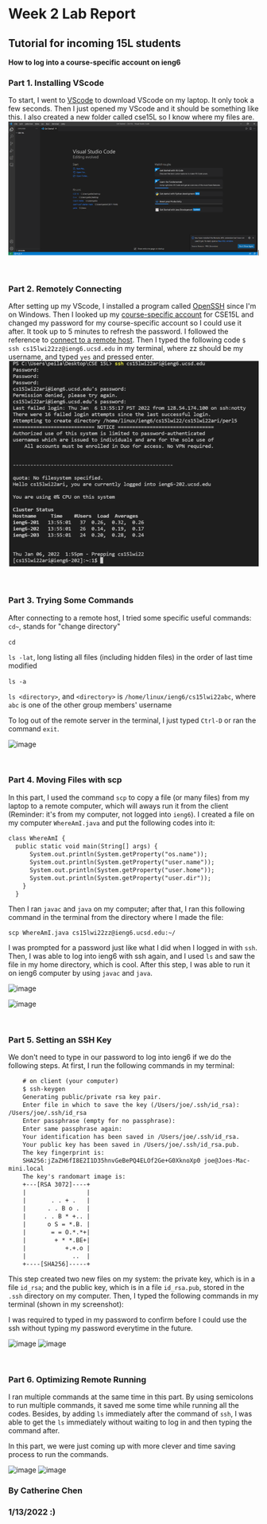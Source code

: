 # Week 2 Lab Report
## Tutorial for incoming 15L students

**How to log into a course-specific account on ieng6**

### Part 1. Installing VScode
 To start, I went to [VScode](https://code.visualstudio.com/) to download VScode on my laptop. 
 It only took a few seconds. Then I just opened my VScode and it should be something like this. 
  I also created a new folder called cse15L so I know where my files are.
 ![Image](VScodeSetUP.png)
  
  <br/>
  
### Part 2. Remotely Connecting
  After setting up my VScode, I installed a program called [OpenSSH](https://docs.microsoft.com/en-us/windows-server/administration/openssh/openssh_install_firstuse) 
  since I'm on Windows. Then I looked up my [course-specific account](https://sdacs.ucsd.edu/~icc/index.php) 
  for CSE15L and changed my password for my course-specific account so I could use it after. It took up to 5
  minutes to refresh the password. I followed the reference to [connect to a remote host](https://code.visualstudio.com/docs/remote/ssh#_connect-to-a-remote-host). 
  Then I typed the following code ```$ ssh cs15lwi22zz@ieng6.ucsd.edu``` in my terminal, 
  where zz should be my username, and typed ```yes``` and pressed enter.
  ![Image](Connecting.png)
  
  <br/>
  
### Part 3. Trying Some Commands
   After connecting to a remote host, I tried some specific useful commands:
   ```cd~```, stands for "change directory"
   
   ```cd```
   
   ```ls -lat```, long listing all files (including hidden files) in the order of last time modified
   
   ```ls -a```
   
   ```ls <directory>```, and ```<directory>``` is ```/home/linux/ieng6/cs15lwi22abc```, where ```abc``` is
   one of the other group members' username
   
   To log out of the remote server in the terminal, I just typed ```Ctrl-D``` or ran the command ```exit```.

   ![image](commands.png)
   
   
   <br/>
     
### Part 4. Moving Files with scp
   
   In this part, I used the command ```scp``` to copy a file (or many files) from my laptop to a remote computer, 
    which will aways run it from the client (Reminder: it's from my computer, not logged into ```ieng6```). I created
    a file on my computer ```WhereAmI.java``` and put the following codes into it:
    
    class WhereAmI {
      public static void main(String[] args) {
          System.out.println(System.getProperty("os.name"));
          System.out.println(System.getProperty("user.name"));
          System.out.println(System.getProperty("user.home"));
          System.out.println(System.getProperty("user.dir"));
        }
      }
   
   Then I ran ```javac``` and ```java``` on my computer; after that, I ran this following command in the terminal
   from the directory where I made the file:
   
    scp WhereAmI.java cs15lwi22zz@ieng6.ucsd.edu:~/
   
   I was prompted for a password just like what I did when I logged in with ```ssh```. Then, I was able to log into ieng6
   with ssh again, and I used ```ls``` and saw the file in my home directory, which is cool. After this step, 
   I was able to run it on ieng6 computer by using ```javac``` and ```java```. 
   
   ![image](moving1.png)
   
   ![image](moving2.png)
   
   <br/>
   
   
### Part 5. Setting an SSH Key
   We don't need to type in our password to log into ieng6 if we do the following steps. At first, I run
    the following commands in my terminal:
    
        # on client (your computer)
        $ ssh-keygen
        Generating public/private rsa key pair.
        Enter file in which to save the key (/Users/joe/.ssh/id_rsa): /Users/joe/.ssh/id_rsa
        Enter passphrase (empty for no passphrase): 
        Enter same passphrase again: 
        Your identification has been saved in /Users/joe/.ssh/id_rsa.
        Your public key has been saved in /Users/joe/.ssh/id_rsa.pub.
        The key fingerprint is:
        SHA256:jZaZH6fI8E2I1D35hnvGeBePQ4ELOf2Ge+G0XknoXp0 joe@Joes-Mac-mini.local
        The key's randomart image is:
        +---[RSA 3072]----+
        |                 |
        |       . . + .   |
        |      . . B o .  |
        |     . . B * +.. |
        |      o S = *.B. |
        |       = = O.*.*+|
        |        + * *.BE+|
        |           +.+.o |
        |             ..  |
        +----[SHA256]-----+
    
  This step created two new files on my system: the private key, which is in a file ```id_rsa```;
     and the public key, which is in a file ```id_rsa.pub```, stored in the ```.ssh``` directory on
     my computer. Then, I typed the following commands in my terminal (shown in my screenshot):
  
  I was required to typed in my password to confirm before I could use the ssh without typing my password everytime in the future.
     

   ![image](scp1.png)
   ![image](scp2.png)
   
   <br/>
   
### Part 6. Optimizing Remote Running
   I ran multiple commands at the same time in this part. By using semicolons to run multiple commands,
    it saved me some time while running all the codes. Besides, by adding ```ls``` immediately after the command
    of ```ssh```, I was able to get the ```ls``` immediately without waiting to log in and then typing the command
    after.
   
   In this part, we were just coming up with more clever and time saving process to run the commands.


  ![image](morepleasant1.png)
  ![image](morepleasant2.png)
   
   
   
### By Catherine Chen

### 1/13/2022 :)
   
